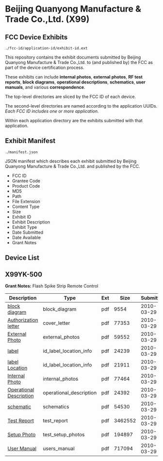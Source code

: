 # Beijing Quanyong Manufacture & Trade Co.,Ltd. (X99)
## FCC Device Exhibits

```
./fcc-id/application-id/exhibit-id.ext
```

This repository contains the exhibit documents submitted by Beijing Quanyong Manufacture & Trade Co.,Ltd. to (and published by) the FCC as part of the device certification process.

These exhibits can include **internal photos**, **external photos**, **RF test reports**, **block diagrams**, **operational descriptions**, **schematics**, **user manuals**, and various **correspondence**.

The top-level directories are sliced by the FCC ID of each device.

The second-level directories are named according to the application UUIDs. *Each FCC ID includes one or more application.*

Within each application directory are the exhibits submitted with that application. 

## Exhibit Manifest

```
./manifest.json
```

JSON manifest which describes each exhibit submitted by Beijing Quanyong Manufacture & Trade Co.,Ltd. and published by the FCC.

- FCC ID
- Grantee Code
- Product Code
- MD5
- Path
- File Extension
- Content Type
- Size
- Exhibit ID
- Exhibit Description
- Exhibit Type
- Date Submitted
- Date Available
- Grant Notes

## Device List
## X99YK-500
**Grant Notes:** Flash Spike Strip Remote Control

| Description | Type | Ext | Size | Submitted | Available |
| ----------- | ---- | --- | ---- | --------- | --------- |
| [block diagram](X99YK-500/14c55887b3fa5494013caff550cc3cb2/1258508.pdf) | block_diagram | pdf | 9554 | 2010-03-29 | 2010-03-29 |
| [Authorization letter](X99YK-500/14c55887b3fa5494013caff550cc3cb2/1258507.pdf) | cover_letter | pdf | 77353 | 2010-03-29 | 2010-03-29 |
| [External Photo](X99YK-500/14c55887b3fa5494013caff550cc3cb2/1258511.pdf) | external_photos | pdf | 59552 | 2010-03-29 | 2010-03-29 |
| [label](X99YK-500/14c55887b3fa5494013caff550cc3cb2/1258512.pdf) | id_label_location_info | pdf | 24239 | 2010-03-29 | 2010-03-29 |
| [label Location](X99YK-500/14c55887b3fa5494013caff550cc3cb2/1258513.pdf) | id_label_location_info | pdf | 21911 | 2010-03-29 | 2010-03-29 |
| [Internal Photo](X99YK-500/14c55887b3fa5494013caff550cc3cb2/1258514.pdf) | internal_photos | pdf | 77464 | 2010-03-29 | 2010-03-29 |
| [Operational Description](X99YK-500/14c55887b3fa5494013caff550cc3cb2/1258509.pdf) | operational_description | pdf | 24392 | 2010-03-29 | 2010-03-29 |
| [schematic](X99YK-500/14c55887b3fa5494013caff550cc3cb2/1258510.pdf) | schematics | pdf | 54530 | 2010-03-29 | 2010-03-29 |
| [Test Report](X99YK-500/14c55887b3fa5494013caff550cc3cb2/1258515.pdf) | test_report | pdf | 3462552 | 2010-03-29 | 2010-03-29 |
| [Setup Photo](X99YK-500/14c55887b3fa5494013caff550cc3cb2/1258516.pdf) | test_setup_photos | pdf | 194897 | 2010-03-29 | 2010-03-29 |
| [User Manual](X99YK-500/14c55887b3fa5494013caff550cc3cb2/1258517.pdf) | users_manual | pdf | 717094 | 2010-03-29 | 2010-03-29 |
